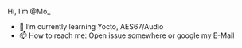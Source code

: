 Hi, I’m @Mo_

- 🌱 I’m currently learning Yocto, AES67/Audio
- 📫 How to reach me: Open issue somewhere or google my E-Mail

<!---
Mo-way/Mo-way is a ✨ special ✨ repository because its `README.md` (this file) appears on your GitHub profile.
You can click the Preview link to take a look at your changes.
--->
